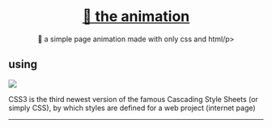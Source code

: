 
<h1 align="center">
    <a href=https://zacarias_link.gitlab.io/the-animation/>🔗 the animation</a>
</h1>
<p align="center">🚀 a simple page animation made with only css and html/p>

<h2>using</h2>

<img src="https://img.shields.io/badge/css3-using-green"/> <p align="left">CSS3 is the third newest version of the famous Cascading Style Sheets (or simply CSS), by which styles are defined for a web project (internet page)</p>
<hr>

